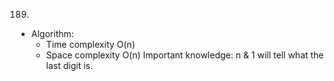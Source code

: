 189.

- Algorithm:
  - Time complexity O(n)
  - Space complexity O(n)
    Important knowledge: n & 1 will tell what the last digit is.
